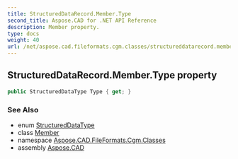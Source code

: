 ```yaml
---
title: StructuredDataRecord.Member.Type
second_title: Aspose.CAD for .NET API Reference
description: Member property. 
type: docs
weight: 40
url: /net/aspose.cad.fileformats.cgm.classes/structureddatarecord.member/type/
---
```

## StructuredDataRecord.Member.Type property

```csharp
public StructuredDataType Type { get; }
```

### See Also

* enum [StructuredDataType](../../structureddatarecord.structureddatatype/)
* class [Member](../)
* namespace [Aspose.CAD.FileFormats.Cgm.Classes](../../structureddatarecord.member/)
* assembly [Aspose.CAD](../../../)


